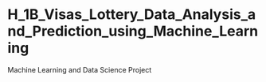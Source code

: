 # H_1B_Visas_Lottery_Data_Analysis_and_Prediction_using_Machine_Learning
Machine Learning and Data Science Project
